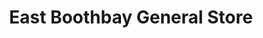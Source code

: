 ---
title: "East Boothbay General Store"
url: /east-boothbay/east-boothbay-general-store/
shop: general
---